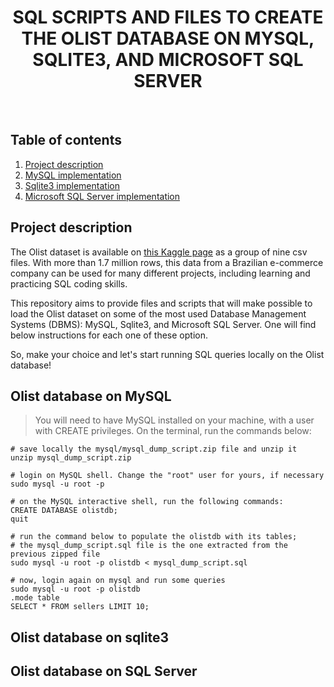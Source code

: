 <h1 align="center">SQL SCRIPTS AND FILES TO CREATE THE OLIST DATABASE ON MYSQL, SQLITE3, AND MICROSOFT SQL SERVER</h1>

<br />

## Table of contents

1. [Project description](#project-description)
2. [MySQL implementation](#olist-database-on-mysql)
3. [Sqlite3 implementation](#olist-database-on-sqlite3)
4. [Microsoft SQL Server implementation](#olist-database-on-sql-server)

## Project description

The Olist dataset is available on [this Kaggle page](https://www.kaggle.com/datasets/olistbr/brazilian-ecommerce) as a group of nine csv files. With more than 1.7 million rows, this data from a Brazilian e-commerce company can be used for many different projects, including learning and practicing SQL coding skills.

This repository aims to provide files and scripts that will make possible to load the Olist dataset on some of the most used Database Management Systems (DBMS): MySQL, Sqlite3, and Microsoft SQL Server. One will find below instructions for each one of these option.

So, make your choice and let's start running SQL queries locally on the Olist database!

## Olist database on MySQL 

> You will need to have MySQL installed on your machine, with a user with CREATE privileges.
> On the terminal, run the commands below:

```shell
# save locally the mysql/mysql_dump_script.zip file and unzip it
unzip mysql_dump_script.zip

# login on MySQL shell. Change the "root" user for yours, if necessary
sudo mysql -u root -p

# on the MySQL interactive shell, run the following commands:
CREATE DATABASE olistdb;
quit

# run the command below to populate the olistdb with its tables;
# the mysql_dump_script.sql file is the one extracted from the previous zipped file
sudo mysql -u root -p olistdb < mysql_dump_script.sql

# now, login again on mysql and run some queries
sudo mysql -u root -p olistdb
.mode table
SELECT * FROM sellers LIMIT 10;
```

## Olist database on sqlite3

## Olist database on SQL Server



